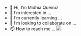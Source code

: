 - 👋 Hi, I’m Midhia Queiroz
- 👀 I’m interested in ...
- 🌱 I’m currently learning ...
- 💞️ I’m looking to collaborate on ...
- 📫 How to reach me ...
![](https://komarev.com/ghpvc/?username=MidhiaQueiroz&style=flat-square)
<!---
MidhiaQueiroz/MidhiaQueiroz is a ✨ special ✨ repository because its `README.md` (this file) appears on your GitHub profile.
You can click the Preview link to take a look at your changes.
--->
